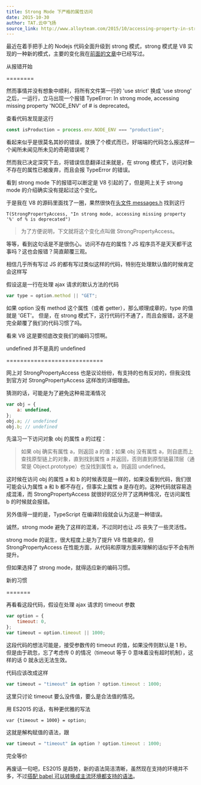 ```yaml
---
title: Strong Mode 下严格的属性访问
date: 2015-10-30
author: TAT.云中飞扬
source_link: http://www.alloyteam.com/2015/10/accessing-property-in-strong-mode/
---
```


最近在着手把手上的 Nodejs 代码全面升级到 strong 模式，strong 模式是 V8 实现的一种新的模式，主要的变化我在[前面的文章](http://www.alloyteam.com/2015/06/strong-mode-jie-shao/)中已经写过。

从报错开始  

========

然而事情并没有想象中顺利，将所有文件第一行的 'use strict' 换成 'use strong' 之后，一运行，立马出现一个报错 TypeError: In strong mode, accessing missing property 'NODE_ENV' of #<Object> is deprecated。

查看代码发现是这行

```javascript
const isProduction = process.env.NODE_ENV === "production";
```

看起来似乎是很莫名其妙的错误，就换了个模式而已，好端端的代码怎么报这样一个闻所未闻见所未见的奇葩错误呢？

然而我已决定深究下去，将错误信息翻译过来就是，在 strong 模式下，访问对象不存在的属性已被废弃，而且会报 TypeError 的错误。

看到 strong mode 下的报错可以断定是 V8 引起的了，但是网上关于 strong mode 的介绍确实没有提起过这个变化。

于是我在 V8 的源码里面找了一圈，果然很快在[头文件 messages.h](https://chromium.googlesource.com/v8/v8/+/refs/heads/lkgr/src/messages.h) 找到这行

    T(StrongPropertyAccess, "In strong mode, accessing missing property '%' of % is deprecated")

> 为了方便说明，下文就将这个变化点叫做 StrongPropertyAccess。

等等，看到这句话是不是很伤心。访问不存在的属性？JS 程序员不是天天都干这事吗？这也会报错？简直颠覆三观。

相信几乎所有写过 JS 的都有写过类似这样的代码，特别在处理默认值的时候肯定会这样写

假设这是一行在处理 ajax 请求的默认方法的代码

```javascript
var type = option.method || "GET";
```

如果 option 没有 method 这个属性（或者 getter），那么顺理成章的，type 的值就是 'GET'。 但是，在 strong 模式下，这行代码行不通了，而且会报错，这不是完全颠覆了我们的代码习惯了吗。

看来 V8 这是要彻底改变我们的编码习惯啊。

undefined 并不是真的 undefined  

============================

网上对 StrongPropertyAccess 也是议论纷纷，有支持的也有反对的，但我没找到官方对 StrongPropertyAccess 这样改的详细理由。

猜测的话，可能是为了避免这种易混淆情况

```javascript
var obj = {
    a: undefined,
};
obj.a; // undefined
obj.b; // undefined
```

先温习一下访问对象 obj 的属性 a 的过程：

> 如果 obj 确实有属性 a，则返回 a 的值；如果 obj 没有属性 a，则自底而上查找原型链上的对象，直到找到属性 a 并返回，否则直到原型链最顶层（通常是 Object.prototype）也没找到属性 a，则返回 undefined。

这时候在访问 obj 的属性 a 和 b 的时候表现是一样的，如果没看到代码，我们很可能会认为属性 a 和 b 都不存在，但事实上属性 a 是存在的。这种代码就容易造成混淆，而 StrongPropertyAccess 就很好的区分开了这两种情况，在访问属性 b 的时候就会报错。

另外值得一提的是，TypeScript 在编译阶段就会认为这是一种错误。

诚然，strong mode 避免了这样的混淆，不过同时也让 JS 丧失了一些灵活性。

strong mode 的诞生，很大程度上是为了提升 V8 性能来的，但 StrongPropertyAccess 在性能方面，从代码和原理方面来理解的话似乎不会有所提升。

但如果选择了 strong mode，就得适应新的编码习惯。

新的习惯  

=======

再看看这段代码，假设在处理 ajax 请求的 timeout 参数

```javascript
var option = {
    timeout: 0,
};
var timeout = option.timeout || 1000;
```

这段代码的想法可能是，接受参数传的 timeout 的值，如果没传则默认是 1 秒。 但是由于疏忽，忘了考虑传 0 的情况（timeout 等于 0 意味着没有超时机制），这样的话 0 就永远无法生效。

代码应该改成这样

```javascript
var timeout = "timeout" in option ? option.timeout : 1000;
```

这里只讨论 timeout 要么没传值，要么是合法值的情况。

用 ES2015 的话，有种更优雅的写法

    var {timeout = 1000} = option;

这就是解构赋值的语法，跟

```javascript
var timeout = "timeout" in option ? option.timeout : 1000;
```

完全等价

再废话一句吧，ES2015 是趋势，新的语法简洁清晰，虽然现在支持的环境并不多，不过[搭配 babel 可以转换成主流环境都支持的语法](http://www.alloyteam.com/2015/08/its-time-to-use-es2015/)。
